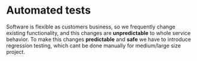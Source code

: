 # Automated tests

Software is flexible as customers business, so we frequently change existing functionality, and this changes are 
**unpredictable** to whole service behavior. 
To make this changes **predictable** and **safe** we have to introduce regression testing, 
which cant be done manually for medium/large size project.
